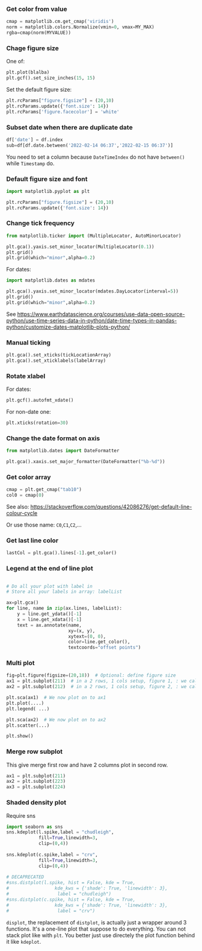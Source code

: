 
### Get color from value
```python
cmap = matplotlib.cm.get_cmap('viridis')
norm = matplotlib.colors.Normalize(vmin=0, vmax=MY_MAX)
rgba=cmap(norm(MYVALUE))
```


### Chage figure size
One of:
```python
plt.plot(blalba)
plt.gcf().set_size_inches(15, 15)
```
Set the default figure size:
```python
plt.rcParams["figure.figsize"] = (20,10)
plt.rcParams.update({'font.size': 14})
plt.rcParams['figure.facecolor'] = 'white'
```


### Subset date when there are duplicate date
```python
df['date'] = df.index
sub=df[df.date.between('2022-02-14 06:37','2022-02-15 06:37')]
```
You need to set a column because  `DateTimeIndex` do not have `between()` while `Timestamp` do.


### Default figure size and font
``` python
import matplotlib.pyplot as plt

plt.rcParams["figure.figsize"] = (20,10) 
plt.rcParams.update({'font.size': 14})    
```


### Change tick frequency
``` python
from matplotlib.ticker import (MultipleLocator, AutoMinorLocator)

plt.gca().yaxis.set_minor_locator(MultipleLocator(0.1)) 
plt.grid()
plt.grid(which="minor",alpha=0.2)
```

For dates:
``` python
import matplotlib.dates as mdates

plt.gca().yaxis.set_minor_locator(mdates.DayLocator(interval=5)) 
plt.grid()
plt.grid(which="minor",alpha=0.2)
```
See https://www.earthdatascience.org/courses/use-data-open-source-python/use-time-series-data-in-python/date-time-types-in-pandas-python/customize-dates-matplotlib-plots-python/

### Manual ticking
```python
plt.gca().set_xticks(tickLocationArray)
plt.gca().set_xticklabels(labelArray)
```

### Rotate xlabel
For dates:
```python
plt.gcf().autofmt_xdate()
```

For non-date one: 
```python
plt.xticks(rotation=30)
```


### Change the date format on axis
```python
from matplotlib.dates import DateFormatter

plt.gca().xaxis.set_major_formatter(DateFormatter("%b-%d"))
```

### Get color array
```python
cmap = plt.get_cmap("tab10")
col0 = cmap(0)
```
See also: https://stackoverflow.com/questions/42086276/get-default-line-colour-cycle

Or use those name:  `C0`,`C1`,`C2`,...


### Get last line color
```python
lastCol = plt.gca().lines[-1].get_color()
```

### Legend at the end of line plot
```python

# Do all your plot with label in
# Store all your labels in array: labelList

ax=plt.gca()
for line, name in zip(ax.lines, labelList):
    y = line.get_ydata()[-1]
    x = line.get_xdata()[-1]
    text = ax.annotate(name,
                       xy=(x, y),
                       xytext=(0, 0),
                       color=line.get_color(),
                       textcoords="offset points")
```


### Multi plot
```python
fig=plt.figure(figsize=(20,18))  # Optional: define figure size
ax1 = plt.subplot(211)  # in a 2 rows, 1 cols setup, figure 1, : we call it ax1
ax2 = plt.subplot(212)  # in a 2 rows, 1 cols setup, figure 2, : we call it ax2

plt.sca(ax1)  # We now plot on to ax1 
plt.plot(....)
plt.legend( ...)

plt.sca(ax2)  # We now plot on to ax2
plt.scatter(...)

plt.show()
```

### Merge row subplot 
This give merge first row and have 2 columns plot in second row.
```python
ax1 = plt.subplot(211)
ax2 = plt.subplot(223)
ax3 = plt.subplot(224)
```

### Shaded density plot
Require sns

```python
import seaborn as sns
sns.kdeplot(l.spike,label = "chudleigh",
            fill=True,linewidth=3,
            clip=(0,4))
            
sns.kdeplot(c.spike,label = "crv",
            fill=True,linewidth=3,
            clip=(0,4))
            
# DECAPRECATED
#sns.distplot(l.spike, hist = False, kde = True,
#                 kde_kws = {'shade': True, 'linewidth': 3}, 
#                  label = "chudleigh")
#sns.distplot(c.spike, hist = False, kde = True,
#                 kde_kws = {'shade': True, 'linewidth': 3}, 
#                  label = "crv")

```
`displot`, the replacement of `distplot`, is actually just a wrapper around 3 functions. It's a one-line plot that suppose to do everything. You can not stack plot like with `plt`. You better just use directely the plot function behind it like `kdeplot`. 
